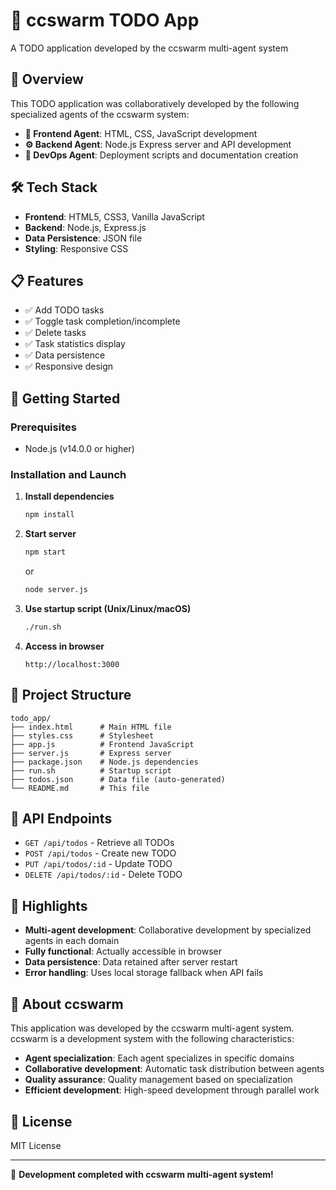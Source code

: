 # 🤖 ccswarm TODO App

A TODO application developed by the ccswarm multi-agent system

## 🎯 Overview

This TODO application was collaboratively developed by the following specialized agents of the ccswarm system:

- **🎨 Frontend Agent**: HTML, CSS, JavaScript development
- **⚙️ Backend Agent**: Node.js Express server and API development  
- **🚀 DevOps Agent**: Deployment scripts and documentation creation

## 🛠️ Tech Stack

- **Frontend**: HTML5, CSS3, Vanilla JavaScript
- **Backend**: Node.js, Express.js
- **Data Persistence**: JSON file
- **Styling**: Responsive CSS

## 📋 Features

- ✅ Add TODO tasks
- ✅ Toggle task completion/incomplete  
- ✅ Delete tasks
- ✅ Task statistics display
- ✅ Data persistence
- ✅ Responsive design

## 🚀 Getting Started

### Prerequisites

- Node.js (v14.0.0 or higher)

### Installation and Launch

1. **Install dependencies**
   ```bash
   npm install
   ```

2. **Start server**
   ```bash
   npm start
   ```
   
   or
   
   ```bash
   node server.js
   ```

3. **Use startup script (Unix/Linux/macOS)**
   ```bash
   ./run.sh
   ```

4. **Access in browser**
   ```
   http://localhost:3000
   ```

## 📁 Project Structure

```
todo_app/
├── index.html      # Main HTML file
├── styles.css      # Stylesheet
├── app.js          # Frontend JavaScript
├── server.js       # Express server
├── package.json    # Node.js dependencies
├── run.sh          # Startup script
├── todos.json      # Data file (auto-generated)
└── README.md       # This file
```

## 🔧 API Endpoints

- `GET /api/todos` - Retrieve all TODOs
- `POST /api/todos` - Create new TODO
- `PUT /api/todos/:id` - Update TODO
- `DELETE /api/todos/:id` - Delete TODO

## 🎨 Highlights

- **Multi-agent development**: Collaborative development by specialized agents in each domain
- **Fully functional**: Actually accessible in browser
- **Data persistence**: Data retained after server restart
- **Error handling**: Uses local storage fallback when API fails

## 🤖 About ccswarm

This application was developed by the ccswarm multi-agent system. ccswarm is a development system with the following characteristics:

- **Agent specialization**: Each agent specializes in specific domains
- **Collaborative development**: Automatic task distribution between agents
- **Quality assurance**: Quality management based on specialization
- **Efficient development**: High-speed development through parallel work

## 📄 License

MIT License

---

🎉 **Development completed with ccswarm multi-agent system!**
